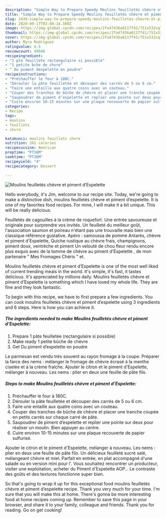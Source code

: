 ```yaml
---
description: "Simple Way to Prepare Speedy Moulins feuilletés chèvre et piment d’Espelette"
title: "Simple Way to Prepare Speedy Moulins feuilletés chèvre et piment d’Espelette"
slug: 1439-simple-way-to-prepare-speedy-moulins-feuilletes-chevre-et-piment-despelette
date: 2020-09-17T03:40:14.580Z
image: https://img-global.cpcdn.com/recipes/2fa47436a0117f41/751x532cq70/moulins-feuilletes-chevre-et-piment-despelette-photo-principale-de-la-recette.jpg
thumbnail: https://img-global.cpcdn.com/recipes/2fa47436a0117f41/751x532cq70/moulins-feuilletes-chevre-et-piment-despelette-photo-principale-de-la-recette.jpg
cover: https://img-global.cpcdn.com/recipes/2fa47436a0117f41/751x532cq70/moulins-feuilletes-chevre-et-piment-despelette-photo-principale-de-la-recette.jpg
author: Myra Rodriguez
ratingvalue: 4.5
reviewcount: 49048
recipeingredient:
- "1 pte feuillete rectangulaire si possible"
- "1 petite bche de chvre"
- " Du piment despelette en poudre"
recipeinstructions:
- "Préchauffer le four à 180C."
- "Dérouler la pâte feuilletée et découper des carrés de 5 ou 6 cm."
- "Faire une entaille aux quatre coins avec un couteau."
- "Couper des tranches de bûche de chèvre et placer une tranche coupée en petits carrés sur chaque carré de pâte."
- "Saupoudrer de piment d’espelette et replier une pointe sur deux pour réaliser un moulin. Bien appuyer au centre."
- "Cuire environ 10-15 minutes sur une plaque recouverte de papier sulfurisé."
categories:
- Recipe
tags:
- moulins
- feuillets
- chvre

katakunci: moulins feuillets chvre 
nutrition: 261 calories
recipecuisine: American
preptime: "PT16M"
cooktime: "PT36M"
recipeyield: "4"
recipecategory: Dessert

---
```



![Moulins feuilletés chèvre et piment d’Espelette](https://img-global.cpcdn.com/recipes/2fa47436a0117f41/751x532cq70/moulins-feuilletes-chevre-et-piment-despelette-photo-principale-de-la-recette.jpg)

Hello everybody, it's Jim, welcome to our recipe site. Today, we're going to make a distinctive dish, moulins feuilletés chèvre et piment d’espelette. It is one of my favorites food recipes. For mine, I will make it a bit unique. This will be really delicious.

Feuilletés de cagouilles à la crème de roquefort. Une entrée savoureuse et originale pour surprendre vos invités. Un feuilleté du meilleur goût, l&#39;association saumon et poireau n&#39;étant pas une trouvaille mais bien une classique référence gustative. Apéro : samoussa de pomme Antarès, chèvre et piment d&#39;Espelette, Quiche rustique au chèvre frais, champignons, piment doux, ventrèche et piment Un velouté de chou fleur rendu encore plus exquis avec de la tomme de chèvre au piment d&#39;Espelette , de mon partenaire &#34; Mes Fromages Chéris &#34; et.

Moulins feuilletés chèvre et piment d’Espelette is one of the most well liked of current trending meals in the world. It's simple, it's fast, it tastes delicious. It's appreciated by millions daily. Moulins feuilletés chèvre et piment d’Espelette is something which I have loved my whole life. They are fine and they look fantastic.


To begin with this recipe, we have to first prepare a few ingredients. You can cook moulins feuilletés chèvre et piment d’espelette using 3 ingredients and 6 steps. Here is how you can achieve it.

<!--inarticleads1-->

##### The ingredients needed to make Moulins feuilletés chèvre et piment d’Espelette:

1. Prepare 1 pâte feuilletée (rectangulaire si possible)
1. Make ready 1 petite bûche de chèvre
1. Get  Du piment d’espelette en poudre


Le parmesan est vendu très souvent au rayon fromage à la coupe. Préparer la farce des nems : mélanger le fromage de chèvre écrasé à la menthe ciselée et à la crème fraîche. Ajouter le citron et le piment d&#39;Espelette, mélanger à nouveau. Les nems : plier en deux une feuille de pâte filo. 

<!--inarticleads2-->

##### Steps to make Moulins feuilletés chèvre et piment d’Espelette:

1. Préchauffer le four à 180C.
1. Dérouler la pâte feuilletée et découper des carrés de 5 ou 6 cm.
1. Faire une entaille aux quatre coins avec un couteau.
1. Couper des tranches de bûche de chèvre et placer une tranche coupée en petits carrés sur chaque carré de pâte.
1. Saupoudrer de piment d’espelette et replier une pointe sur deux pour réaliser un moulin. Bien appuyer au centre.
1. Cuire environ 10-15 minutes sur une plaque recouverte de papier sulfurisé.


Ajouter le citron et le piment d&#39;Espelette, mélanger à nouveau. Les nems : plier en deux une feuille de pâte filo. Un délicieux feuilleté sucré salé, mélangeant chèvre et miel. Parfait en entrée, en plat accompagné d&#39;une salade ou en version mini pour l&#39;. Vous souhaitez rencontrer un producteur, visiter une exploitation, acheter du Piment d&#39;Espelette AOP… Le contraste des goûts et des textures fonctionne super bien. 

So that's going to wrap it up for this exceptional food moulins feuilletés chèvre et piment d’espelette recipe. Thank you very much for your time. I'm sure that you will make this at home. There's gonna be more interesting food at home recipes coming up. Remember to save this page in your browser, and share it to your family, colleague and friends. Thank you for reading. Go on get cooking!
